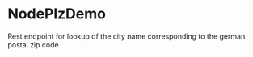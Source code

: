 # NodePlzDemo
Rest endpoint for lookup of the city name corresponding to the german postal zip code

